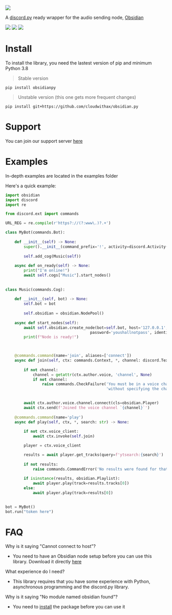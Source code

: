 ![](banner.jpg)

A [discord.py](https://github.com/Rapptz/discord.py) ready wrapper for the audio sending node, [Obsidian](https://github.com/mixtape-bot/obsidian)

![](https://img.shields.io/badge/license-GPL-2f2f2f) ![](https://img.shields.io/badge/python-3.8-2f2f2f) ![](https://img.shields.io/discord/838792132335763536)


# Install
To install the library, you need the lastest version of pip and minimum Python 3.8

> Stable version
```
pip install obsidianpy
```

> Unstable version (this one gets more frequent changes)
```
pip install git+https://github.com/cloudwithax/obsidian.py
```

# Support 
You can join our support server [here](https://discord.gg/u8YGKUwHYG)

# Examples
In-depth examples are located in the examples folder

Here's a quick example:

```py
import obsidian
import discord
import re

from discord.ext import commands

URL_REG = re.compile(r'https?://(?:www\.)?.+')

class MyBot(commands.Bot):
    
    def __init__(self) -> None:
        super().__init__(command_prefix='!', activity=discord.Activity(type=discord.ActivityType.listening, name='to music!'))
        
        self.add_cog(Music(self))
        
    async def on_ready(self) -> None:
        print("I'm online!")
        await self.cogs["Music"].start_nodes()
     
        
class Music(commands.Cog):
    
    def __init__(self, bot) -> None:
        self.bot = bot
        
        self.obsidian = obsidian.NodePool()
    
    async def start_nodes(self):
        await self.obsidian.create_node(bot=self.bot, host='127.0.0.1', port='3030', 
                                     password='youshallnotpass', identifier='MAIN')
        print(f"Node is ready!")


        
    @commands.command(name='join', aliases=['connect'])
    async def join(self, ctx: commands.Context, *, channel: discord.TextChannel = None) -> None:
        
        if not channel:
            channel = getattr(ctx.author.voice, 'channel', None)
            if not channel:
                raise commands.CheckFailure('You must be in a voice channel to use this command'
                                            'without specifying the channel argument.')

        
        await ctx.author.voice.channel.connect(cls=obsidian.Player)
        await ctx.send(f'Joined the voice channel `{channel}`')
        
    @commands.command(name='play')
    async def play(self, ctx, *, search: str) -> None:
        
        if not ctx.voice_client:
            await ctx.invoke(self.join) 

        player = ctx.voice_client        

        results = await player.get_tracks(query=f'ytsearch:{search}')
        
        if not results:
            raise commands.CommandError('No results were found for that search term.')
        
        if isinstance(results, obsidian.Playlist):
            await player.play(track=results.tracks[0])
        else:
            await player.play(track=results[0])

            
bot = MyBot()
bot.run("token here")
 ```

# FAQ
Why is it saying "Cannot connect to host"?

- You need to have an Obsidian node setup before you can use this library. Download it directly [here](https://cdn.discordapp.com/attachments/627488857159630861/860604057906184192/Obsidian-2.0.0.jar)

What experience do I need?

- This library requires that you have some experience with Python, asynchronous programming and the discord.py library.

Why is it saying "No module named obsidian found"?

- You need to [install](#Install) the package before you can use it 
